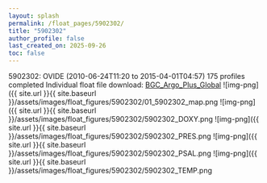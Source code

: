 ```yaml
---
layout: splash
permalink: /float_pages/5902302/
title: "5902302"
author_profile: false
last_created_on: 2025-09-26
toc: false
---
```

 
5902302: OVIDE (2010-06-24T11:20 to 2015-04-01T04:57)
175 profiles completed
Individual float file download: [BGC_Argo_Plus_Global](https://ftp.soest.hawaii.edu/bgc_argo_plus/Individual_Floats/outliers_removed/5902302_Sprof_processed.nc)
![img-png]({{ site.url }}{{ site.baseurl }}/assets/images/float_figures/5902302/01_5902302_map.png
![img-png]({{ site.url }}{{ site.baseurl }}/assets/images/float_figures/5902302/5902302_DOXY.png
![img-png]({{ site.url }}{{ site.baseurl }}/assets/images/float_figures/5902302/5902302_PRES.png
![img-png]({{ site.url }}{{ site.baseurl }}/assets/images/float_figures/5902302/5902302_PSAL.png
![img-png]({{ site.url }}{{ site.baseurl }}/assets/images/float_figures/5902302/5902302_TEMP.png
